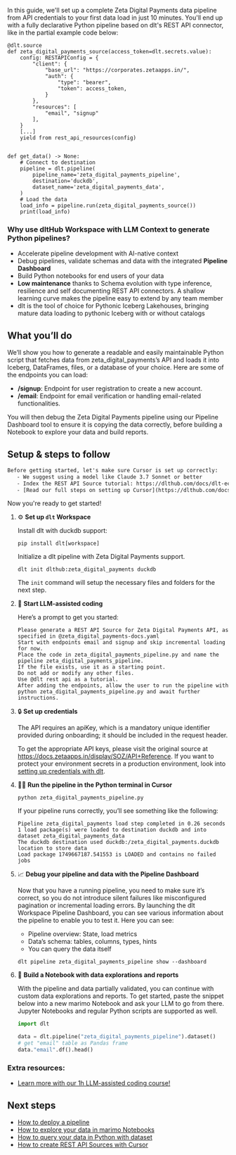 In this guide, we'll set up a complete Zeta Digital Payments data pipeline from API credentials to your first data load in just 10 minutes. You'll end up with a fully declarative Python pipeline based on dlt's REST API connector, like in the partial example code below:

```python-outcome
@dlt.source
def zeta_digital_payments_source(access_token=dlt.secrets.value):
    config: RESTAPIConfig = {
        "client": {
            "base_url": "https://corporates.zetaapps.in/",
            "auth": {
                "type": "bearer",
                "token": access_token,
            }
        },
        "resources": [
            "email", "signup"
        ],
    }
    [...]
    yield from rest_api_resources(config)


def get_data() -> None:
    # Connect to destination
    pipeline = dlt.pipeline(
        pipeline_name='zeta_digital_payments_pipeline',
        destination='duckdb',
        dataset_name='zeta_digital_payments_data', 
    )
    # Load the data
    load_info = pipeline.run(zeta_digital_payments_source())
    print(load_info) 
```

### Why use dltHub Workspace with LLM Context to generate Python pipelines?

- Accelerate pipeline development with AI-native context
- Debug pipelines, validate schemas and data with the integrated **Pipeline Dashboard**
- Build Python notebooks for end users of your data
- **Low maintenance** thanks to Schema evolution with type inference, resilience and self documenting REST API connectors. A shallow learning curve makes the pipeline easy to extend by any team member
- dlt is the tool of choice for Pythonic Iceberg Lakehouses, bringing mature data loading to pythonic Iceberg with or without catalogs

## What you’ll do

We’ll show you how to generate a readable and easily maintainable Python script that fetches data from zeta_digital_payments’s API and loads it into Iceberg, DataFrames, files, or a database of your choice. Here are some of the endpoints you can load:

- **/signup**: Endpoint for user registration to create a new account.
- **/email**: Endpoint for email verification or handling email-related functionalities.

You will then debug the Zeta Digital Payments pipeline using our Pipeline Dashboard tool to ensure it is copying the data correctly, before building a Notebook to explore your data and build reports.

## Setup & steps to follow

```default
Before getting started, let's make sure Cursor is set up correctly:
   - We suggest using a model like Claude 3.7 Sonnet or better
   - Index the REST API Source tutorial: https://dlthub.com/docs/dlt-ecosystem/verified-sources/rest_api/ and add it to context as **@dlt rest api**
   - [Read our full steps on setting up Cursor](https://dlthub.com/docs/dlt-ecosystem/llm-tooling/cursor-restapi#23-configuring-cursor-with-documentation)
```

Now you're ready to get started!

1. ⚙️ **Set up `dlt` Workspace**
    
    Install dlt with duckdb support:
    ```shell
    pip install dlt[workspace]
    ```

    Initialize a dlt pipeline with Zeta Digital Payments support.
    ```shell
    dlt init dlthub:zeta_digital_payments duckdb
    ```

    The `init` command will setup the necessary files and folders for the next step.
    
2. 🤠 **Start LLM-assisted coding**
    
    Here’s a prompt to get you started:
    
    ```prompt
    Please generate a REST API Source for Zeta Digital Payments API, as specified in @zeta_digital_payments-docs.yaml 
    Start with endpoints email and signup and skip incremental loading for now. 
    Place the code in zeta_digital_payments_pipeline.py and name the pipeline zeta_digital_payments_pipeline. 
    If the file exists, use it as a starting point. 
    Do not add or modify any other files. 
    Use @dlt rest api as a tutorial. 
    After adding the endpoints, allow the user to run the pipeline with python zeta_digital_payments_pipeline.py and await further instructions.
    ```

    
3. 🔒 **Set up credentials** 
    
    The API requires an apiKey, which is a mandatory unique identifier provided during onboarding; it should be included in the request header.
    
    To get the appropriate API keys, please visit the original source at https://docs.zetaapps.in/display/SOZ/API+Reference.
    If you want to protect your environment secrets in a production environment, look into [setting up credentials with dlt](https://dlthub.com/docs/walkthroughs/add_credentials).
    
4. 🏃‍♀️ **Run the pipeline in the Python terminal in Cursor**
    
    ```shell
    python zeta_digital_payments_pipeline.py
    ```
    
    If your pipeline runs correctly, you’ll see something like the following:
    
    ```shell
    Pipeline zeta_digital_payments load step completed in 0.26 seconds
    1 load package(s) were loaded to destination duckdb and into dataset zeta_digital_payments_data
    The duckdb destination used duckdb:/zeta_digital_payments.duckdb location to store data
    Load package 1749667187.541553 is LOADED and contains no failed jobs
    ```
    
5. 📈 **Debug your pipeline and data with the Pipeline Dashboard**

    Now that you have a running pipeline, you need to make sure it’s correct, so you do not introduce silent failures like misconfigured pagination or incremental loading errors. By launching the dlt Workspace Pipeline Dashboard, you can see various information about the pipeline to enable you to test it. Here you can see:
    - Pipeline overview: State, load metrics
    - Data’s schema: tables, columns, types, hints
    - You can query the data itself
    
    ```shell
    dlt pipeline zeta_digital_payments_pipeline show --dashboard
    ```
    
6. 🐍 **Build a Notebook with data explorations and reports**

    With the pipeline and data partially validated, you can continue with custom data explorations and reports. To get started, paste the snippet below into a new marimo Notebook and ask your LLM to go from there. Jupyter Notebooks and regular Python scripts are supported as well.

    
    ```python
    import dlt

   data = dlt.pipeline("zeta_digital_payments_pipeline").dataset()
   # get "email" table as Pandas frame
   data."email".df().head()
    ```

### Extra resources:

- [Learn more with our 1h LLM-assisted coding course!](https://www.youtube.com/watch?v=GGid70rnJuM)

## Next steps

- [How to deploy a pipeline](https://dlthub.com/docs/walkthroughs/deploy-a-pipeline)
- [How to explore your data in marimo Notebooks](https://dlthub.com/docs/general-usage/dataset-access/marimo)
- [How to query your data in Python with dataset](https://dlthub.com/docs/general-usage/dataset-access/dataset)
- [How to create REST API Sources with Cursor](https://dlthub.com/docs/dlt-ecosystem/llm-tooling/cursor-restapi)